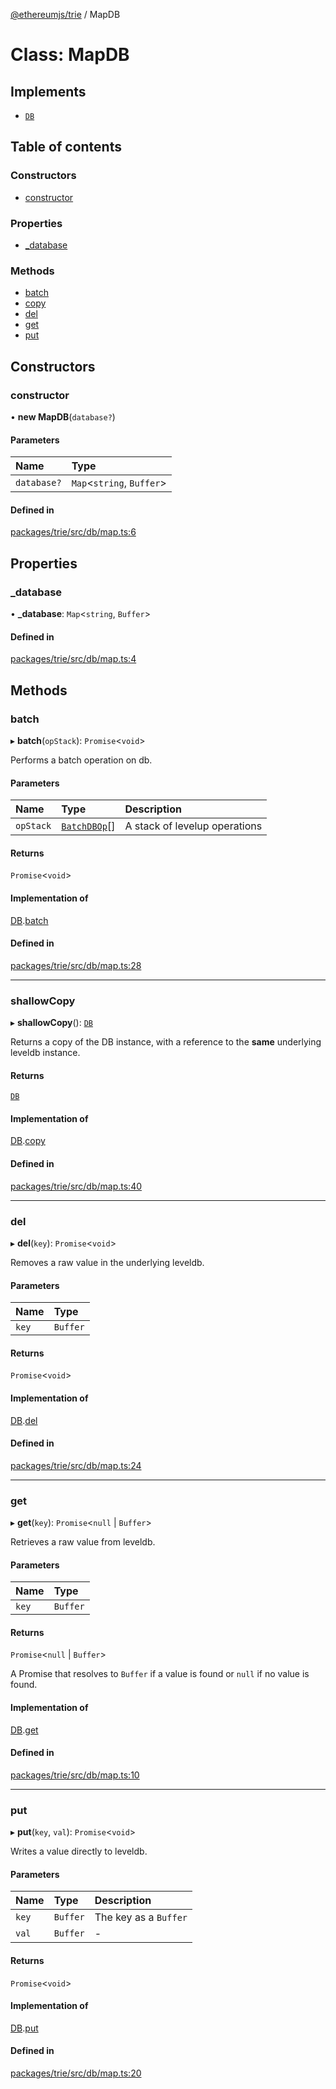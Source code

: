 [@ethereumjs/trie](../README.md) / MapDB

# Class: MapDB

## Implements

- [`DB`](../interfaces/DB.md)

## Table of contents

### Constructors

- [constructor](MapDB.md#constructor)

### Properties

- [\_database](MapDB.md#_database)

### Methods

- [batch](MapDB.md#batch)
- [copy](MapDB.md#copy)
- [del](MapDB.md#del)
- [get](MapDB.md#get)
- [put](MapDB.md#put)

## Constructors

### constructor

• **new MapDB**(`database?`)

#### Parameters

| Name | Type |
| :------ | :------ |
| `database?` | `Map`<`string`, `Buffer`\> |

#### Defined in

[packages/trie/src/db/map.ts:6](https://github.com/ethereumjs/ethereumjs-monorepo/blob/master/packages/trie/src/db/map.ts#L6)

## Properties

### \_database

• **\_database**: `Map`<`string`, `Buffer`\>

#### Defined in

[packages/trie/src/db/map.ts:4](https://github.com/ethereumjs/ethereumjs-monorepo/blob/master/packages/trie/src/db/map.ts#L4)

## Methods

### batch

▸ **batch**(`opStack`): `Promise`<`void`\>

Performs a batch operation on db.

#### Parameters

| Name | Type | Description |
| :------ | :------ | :------ |
| `opStack` | [`BatchDBOp`](../README.md#batchdbop)[] | A stack of levelup operations |

#### Returns

`Promise`<`void`\>

#### Implementation of

[DB](../interfaces/DB.md).[batch](../interfaces/DB.md#batch)

#### Defined in

[packages/trie/src/db/map.ts:28](https://github.com/ethereumjs/ethereumjs-monorepo/blob/master/packages/trie/src/db/map.ts#L28)

___

### shallowCopy

▸ **shallowCopy**(): [`DB`](../interfaces/DB.md)

Returns a copy of the DB instance, with a reference
to the **same** underlying leveldb instance.

#### Returns

[`DB`](../interfaces/DB.md)

#### Implementation of

[DB](../interfaces/DB.md).[copy](../interfaces/DB.md#copy)

#### Defined in

[packages/trie/src/db/map.ts:40](https://github.com/ethereumjs/ethereumjs-monorepo/blob/master/packages/trie/src/db/map.ts#L40)

___

### del

▸ **del**(`key`): `Promise`<`void`\>

Removes a raw value in the underlying leveldb.

#### Parameters

| Name | Type |
| :------ | :------ |
| `key` | `Buffer` |

#### Returns

`Promise`<`void`\>

#### Implementation of

[DB](../interfaces/DB.md).[del](../interfaces/DB.md#del)

#### Defined in

[packages/trie/src/db/map.ts:24](https://github.com/ethereumjs/ethereumjs-monorepo/blob/master/packages/trie/src/db/map.ts#L24)

___

### get

▸ **get**(`key`): `Promise`<``null`` \| `Buffer`\>

Retrieves a raw value from leveldb.

#### Parameters

| Name | Type |
| :------ | :------ |
| `key` | `Buffer` |

#### Returns

`Promise`<``null`` \| `Buffer`\>

A Promise that resolves to `Buffer` if a value is found or `null` if no value is found.

#### Implementation of

[DB](../interfaces/DB.md).[get](../interfaces/DB.md#get)

#### Defined in

[packages/trie/src/db/map.ts:10](https://github.com/ethereumjs/ethereumjs-monorepo/blob/master/packages/trie/src/db/map.ts#L10)

___

### put

▸ **put**(`key`, `val`): `Promise`<`void`\>

Writes a value directly to leveldb.

#### Parameters

| Name | Type | Description |
| :------ | :------ | :------ |
| `key` | `Buffer` | The key as a `Buffer` |
| `val` | `Buffer` | - |

#### Returns

`Promise`<`void`\>

#### Implementation of

[DB](../interfaces/DB.md).[put](../interfaces/DB.md#put)

#### Defined in

[packages/trie/src/db/map.ts:20](https://github.com/ethereumjs/ethereumjs-monorepo/blob/master/packages/trie/src/db/map.ts#L20)
